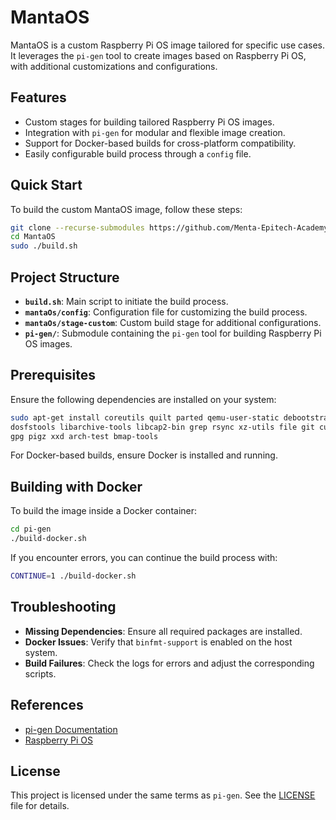 # MantaOS

MantaOS is a custom Raspberry Pi OS image tailored for specific use cases. It leverages the `pi-gen` tool to create images based on Raspberry Pi OS, with additional customizations and configurations.

## Features

- Custom stages for building tailored Raspberry Pi OS images.
- Integration with `pi-gen` for modular and flexible image creation.
- Support for Docker-based builds for cross-platform compatibility.
- Easily configurable build process through a `config` file.

## Quick Start

To build the custom MantaOS image, follow these steps:

```bash
git clone --recurse-submodules https://github.com/Menta-Epitech-Academy/MantaOS
cd MantaOS
sudo ./build.sh
```

## Project Structure

- **`build.sh`**: Main script to initiate the build process.
- **`mantaOs/config`**: Configuration file for customizing the build process.
- **`mantaOs/stage-custom`**: Custom build stage for additional configurations.
- **`pi-gen/`**: Submodule containing the `pi-gen` tool for building Raspberry Pi OS images.

## Prerequisites

Ensure the following dependencies are installed on your system:

```bash
sudo apt-get install coreutils quilt parted qemu-user-static debootstrap zerofree zip \
dosfstools libarchive-tools libcap2-bin grep rsync xz-utils file git curl bc \
gpg pigz xxd arch-test bmap-tools
```

For Docker-based builds, ensure Docker is installed and running.

## Building with Docker

To build the image inside a Docker container:

```bash
cd pi-gen
./build-docker.sh
```

If you encounter errors, you can continue the build process with:

```bash
CONTINUE=1 ./build-docker.sh
```

## Troubleshooting

- **Missing Dependencies**: Ensure all required packages are installed.
- **Docker Issues**: Verify that `binfmt-support` is enabled on the host system.
- **Build Failures**: Check the logs for errors and adjust the corresponding scripts.

## References

- [pi-gen Documentation](pi-gen/README.md)
- [Raspberry Pi OS](https://www.raspberrypi.com/software/)

## License

This project is licensed under the same terms as `pi-gen`. See the [LICENSE](pi-gen/LICENSE) file for details.